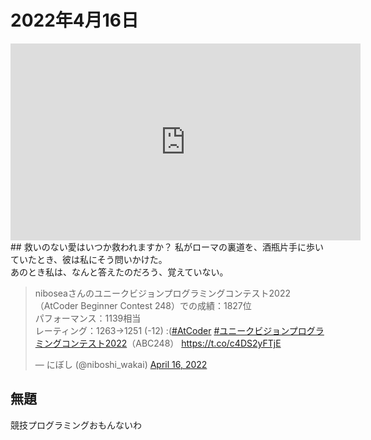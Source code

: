 # 2022年4月16日
<iframe width="560" height="315" src="https://www.youtube.com/embed/DGun2cWbPEM" title="YouTube video player" frameborder="0" allow="accelerometer; autoplay; clipboard-write; encrypted-media; gyroscope; picture-in-picture" allowfullscreen></iframe>
<br>
## 救いのない愛はいつか救われますか？
私がローマの裏道を、酒瓶片手に歩いていたとき、彼は私にそう問いかけた。<br>
あのとき私は、なんと答えたのだろう、覚えていない。<br>
<blockquote class="twitter-tweet" data-partner="tweetdeck"><p lang="ja" dir="ltr">niboseaさんのユニークビジョンプログラミングコンテスト2022（AtCoder Beginner Contest 248）での成績：1827位<br>パフォーマンス：1139相当<br>レーティング：1263→1251 (-12) :(<a href="https://twitter.com/hashtag/AtCoder?src=hash&amp;ref_src=twsrc%5Etfw">#AtCoder</a> <a href="https://twitter.com/hashtag/%E3%83%A6%E3%83%8B%E3%83%BC%E3%82%AF%E3%83%93%E3%82%B8%E3%83%A7%E3%83%B3%E3%83%97%E3%83%AD%E3%82%B0%E3%83%A9%E3%83%9F%E3%83%B3%E3%82%B0%E3%82%B3%E3%83%B3%E3%83%86%E3%82%B9%E3%83%882022?src=hash&amp;ref_src=twsrc%5Etfw">#ユニークビジョンプログラミングコンテスト2022</a>（ABC248） <a href="https://t.co/c4DS2yFTjE">https://t.co/c4DS2yFTjE</a></p>&mdash; にぼし (@niboshi_wakai) <a href="https://twitter.com/niboshi_wakai/status/1515333872862793728?ref_src=twsrc%5Etfw">April 16, 2022</a></blockquote>
<script async src="https://platform.twitter.com/widgets.js" charset="utf-8"></script>

## 無題

競技プログラミングおもんないわ
